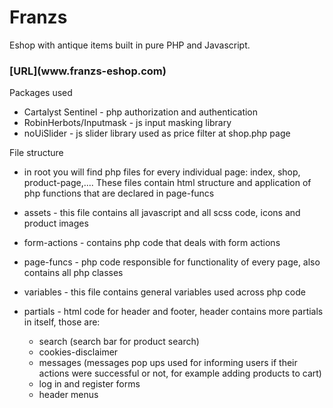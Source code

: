 # Franzs

Eshop with antique items built in pure PHP and Javascript.

<h3>[URL](www.franzs-eshop.com)</h3>

Packages used
- Cartalyst Sentinel - php authorization and authentication
- RobinHerbots/Inputmask - js input masking library
- noUiSlider - js slider library used as price filter at shop.php page

File structure

- in root you will find php files for every individual page: index, shop, product-page,.... These files contain html structure and application of php functions that are declared in page-funcs
- assets - this file contains all javascript and all scss code, icons and product images
- form-actions - contains php code that deals with form actions
- page-funcs - php code responsible for functionality of every page, also contains all php classes
- variables - this file contains general variables used across php code
- partials - html code for header and footer, header contains more partials in itself, those are:

    - search (search bar for product search)
    - cookies-disclaimer
    - messages (messages pop ups used for informing users if their actions were successful or not, for example adding products to cart)
    - log in and register forms
    - header menus
